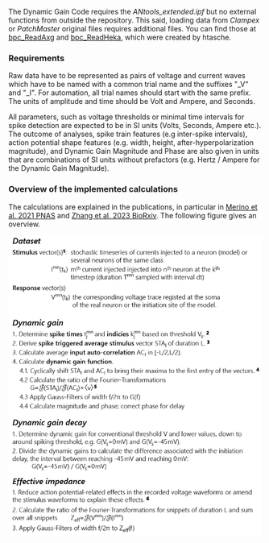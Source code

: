 <!DOCTYPE html>
<html>
<body>

The Dynamic Gain Code requires the *ANtools_extended.ipf*  but no external functions from outside the repository. This said, loading data from *Clampex* or *PatchMaster* original files requires additional files. You can find those at [bpc_ReadAxg](https://www.wavemetrics.com/project/bpc_ReadAxg) and [bpc_ReadHeka](https://www.wavemetrics.com/project/bpc_ReadHeka), which were created by htasche.

### Requirements

Raw data have to be represented as pairs of voltage and current waves which have to be named with a common trial name and the suffixes "_V" and "_I". For automation, all trial names should start with the same prefix. The units of amplitude and time should be Volt and Ampere, and Seconds.  

All parameters, such as voltage thresholds or minimal time intervals for spike detection are expected to be in SI units (Volts, Seconds, Ampere etc.). The outcome of analyses, spike train features (e.g inter-spike intervals), action potential shape features (e.g. width, height, after-hyperpolarization magnitude), and Dynamic Gain Magnitude and Phase are also given in units that are combinations of SI units without prefactors (e.g. Hertz / Ampere for the Dynamic Gain Magnitude).

### Overview of the implemented calculations
The calculations are explained in the publications, in particular in [Merino et al. 2021 PNAS](https://doi.org/10.1073/pnas.2114549118) and [Zhang et al. 2023 BioRxiv](https://doi.org/10.1101/2022.02.04.479104). The following figure gives an overview. 


![Main](Flow-chart-Main-Broad.png)
